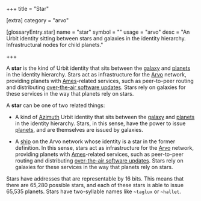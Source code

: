 +++
title = "Star"

[extra]
category = "arvo"

[glossaryEntry.star]
name = "star"
symbol = ""
usage = "arvo"
desc = "An Urbit identity sitting between stars and galaxies in the identity hierarchy. Infrastructural nodes for child planets."

+++

A **star** is the kind of Urbit identity that sits between the [galaxy](/reference/glossary/galaxy) and [planets](/reference/glossary/planet) in the identity hierarchy. Stars act as infrastructure for the [Arvo](/reference/glossary/arvo) network, providing planets with [Ames](/reference/glossary/ames)-related services, such as peer-to-peer routing and distributing [over-the-air software updates](/reference/glossary/ota-updates). Stars rely on galaxies for these services in the way that planets rely on stars.

A **star** can be one of two related things:

- A kind of [Azimuth](/reference/glossary/azimuth) Urbit identity that sits between the [galaxy](/reference/glossary/galaxy) and [planets](/reference/glossary/planet) in the identity hierarchy. Stars, in this sense, have the power to issue [planets](/reference/glossary/planet), and are themselves are issued by galaxies.

- A [ship](/reference/glossary/ship) on the Arvo network whose identity is a star in the former definition. In this sense, stars act as infrastructure for the [Arvo](/reference/glossary/arvo) network, providing planets with [Ames](/reference/glossary/ames)-related services, such as peer-to-peer routing and distributing [over-the-air software updates](/reference/glossary/ota-updates). Stars rely on galaxies for these services in the way that planets rely on stars.

Stars have addresses that are representable by 16 bits. This means that there are 65,280 possible stars, and each of these stars is able to issue 65,535 planets. Stars have two-syllable names like `~taglux` or `~hallet`.

